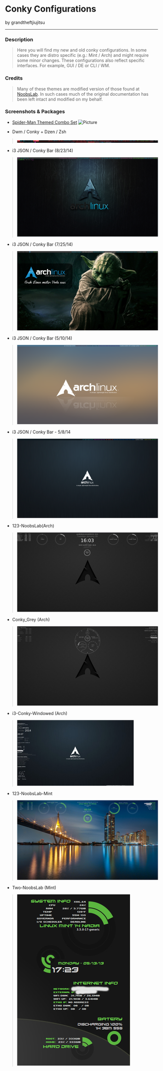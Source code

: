 
Conky Configurations
====================

by grandtheftjiujitsu

---------------------

### Description
> Here you will find my new and old conky configurations.  In some cases they are distro specific (e.g.: Mint / Arch) and might require some minor changes.  These configurations also reflect specific interfaces.  For example, GUI / DE or CLI / WM.

### Credits
> Many of these themes are modified version of those found at [NoobsLab](http://www.noobslab.com/2012/07/conky-collection-for-ubuntulinux.html).  In such cases much of the original documentation has been left intact and modified on my behalf. 

### Screenshots & Packages
* [Spider-Man Themed Combo Set](https://github.com/grandtheftjiujitsu/Configs/blob/master/Spider-Man-Combo.md)
![Picture](https://lh6.googleusercontent.com/-d46fv7uZhlU/VJcxfALM3MI/AAAAAAAAChY/xJ24HdwDIkM/w542-h305-no/2014-12-21-153917_1920x1080_scrot.png)

* Dwm / Conky + Dzen / Zsh
> ![Picture](https://raw.githubusercontent.com/grandtheftjiujitsu/Conky/master/dwm-dzen.png)

* i3 JSON / Conky Bar (8/23/14)
> ![Picture](https://raw.githubusercontent.com/grandtheftjiujitsu/Conky/master/i3JSONbar-20140823.png)

* i3 JSON / Conky Bar (7/25/14)
> ![Picture](https://raw.githubusercontent.com/grandtheftjiujitsu/Conky/master/i3JSONbar-20140725.png)

* i3 JSON / Conky Bar (5/10/14)
> ![Picture](https://raw.githubusercontent.com/grandtheftjiujitsu/Conky/master/i3JSONbar-20140510.png)

* i3 JSON / Conky Bar - 5/8/14
> ![Picture](https://raw.githubusercontent.com/grandtheftjiujitsu/Conky/master/i3JSONbar-20140508.png)

* 123-NoobsLab(Arch)
> ![Picture](https://raw.githubusercontent.com/grandtheftjiujitsu/Conky/master/123-noobslab.jpg)

* Conky_Grey (Arch)
> ![Picture](https://raw.githubusercontent.com/grandtheftjiujitsu/Conky/master/conky_grey.jpg)

* i3-Conky-Windowed (Arch)
> ![Picture](https://raw.githubusercontent.com/grandtheftjiujitsu/Conky/master/i3-conky-windowed.jpg)

* 123-NoobsLab-Mint
> ![Picture](https://raw.githubusercontent.com/grandtheftjiujitsu/Conky/master/123-noobslab-mint.jpg)

* Two-NoobsLab (Mint)
> ![Picture](https://raw.githubusercontent.com/grandtheftjiujitsu/Conky/master/two-noobslab-conky.jpg)
